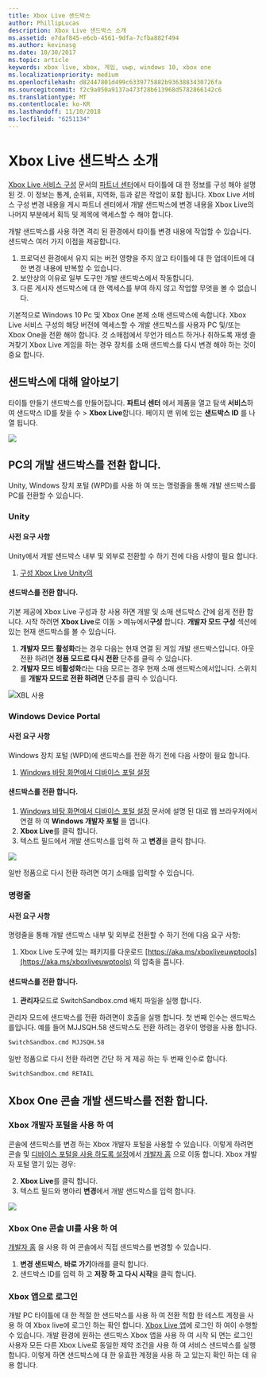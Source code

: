```yaml
---
title: Xbox Live 샌드박스
author: PhillipLucas
description: Xbox Live 샌드박스 소개
ms.assetid: e7daf845-e6cb-4561-9dfa-7cfba882f494
ms.author: kevinasg
ms.date: 10/30/2017
ms.topic: article
keywords: xbox live, xbox, 게임, uwp, windows 10, xbox one
ms.localizationpriority: medium
ms.openlocfilehash: d82447801d499c6339775882b9363883430726fa
ms.sourcegitcommit: f2c9a050a9137a473f28b613968d5782866142c6
ms.translationtype: MT
ms.contentlocale: ko-KR
ms.lasthandoff: 11/10/2018
ms.locfileid: "6251134"
---
```

# <a name="xbox-live-sandboxes-introduction"></a>Xbox Live 샌드박스 소개

[Xbox Live 서비스 구성](xbox-live-service-configuration-creators.md) 문서의 [파트너 센터](https://partner.microsoft.com/dashboard)에서 타이틀에 대 한 정보를 구성 해야 설명 된 것. 이 정보는 통계, 순위표, 지역화, 등과 같은 작업이 포함 됩니다. Xbox Live 서비스 구성 변경 내용을 게시 파트너 센터에서 개발 샌드박스에 변경 내용을 Xbox Live의 나머지 부분에서 획득 및 제목에 액세스할 수 해야 합니다.

개발 샌드박스를 사용 하면 격리 된 환경에서 타이틀 변경 내용에 작업할 수 있습니다. 샌드박스 여러 가지 이점을 제공합니다.

1. 프로덕션 환경에서 유지 되는 버전 영향을 주지 않고 타이틀에 대 한 업데이트에 대 한 변경 내용에 반복할 수 있습니다.
2. 보안상의 이유로 일부 도구만 개발 샌드박스에서 작동합니다.
3. 다른 게시자 샌드박스에 대 한 액세스를 부여 하지 않고 작업할 무엇을 볼 수 없습니다.

기본적으로 Windows 10 Pc 및 Xbox One 본체 소매 샌드박스에 속합니다. Xbox Live 서비스 구성의 해당 버전에 액세스할 수 개발 샌드박스를 사용자 PC 및/또는 Xbox One을 전환 해야 합니다. 것 소매점에서 무언가 테스트 하거나 취하도록 재생 즐겨찾기 Xbox Live 게임을 하는 경우 장치를 소매 샌드박스를 다시 변경 해야 하는 것이 중요 합니다.

## <a name="finding-out-about-your-sandbox"></a>샌드박스에 대해 알아보기

타이틀 만들기 샌드박스를 만들어집니다. **파트너 센터** 에서 제품을 열고 탐색 **서비스**하 여 샌드박스 ID를 찾을 수 > **Xbox Live**합니다. 페이지 맨 위에 있는 **샌드박스 ID** 를 나열 됩니다.

![](../images/getting_started/devcenter_sandbox_id.png)

## <a name="switch-your-pcs-development-sandbox"></a>PC의 개발 샌드박스를 전환 합니다.
Unity, Windows 장치 포털 (WPD)를 사용 하 여 또는 명령줄을 통해 개발 샌드박스를 PC를 전환할 수 있습니다.

### <a name="unity"></a>Unity

#### <a name="prerequisites"></a>사전 요구 사항
Unity에서 개발 샌드박스 내부 및 외부로 전환할 수 하기 전에 다음 사항이 필요 합니다.

1. [구성 Xbox Live Unity의](configure-xbox-live-in-unity.md)

#### <a name="switch-sandboxes"></a>샌드박스를 전환 합니다.
기본 제공에 Xbox Live 구성과 창 사용 하면 개발 및 소매 샌드박스 간에 쉽게 전환 합니다. 시작 하려면 **Xbox Live**로 이동 > 메뉴에서**구성** 합니다. **개발자 모드 구성** 섹션에 있는 현재 샌드박스를 볼 수 있습니다.

1. **개발자 모드** **활성화**라는 경우 다음는 현재 연결 된 게임 개발 샌드박스입니다. 아웃 전환 하려면 **정품 모드로 다시 전환** 단추를 클릭 수 있습니다.
2. **개발자 모드** **비활성화**라는 다음 모르는 경우 현재 소매 샌드박스에서입니다. 스위치를 **개발자 모드로 전환 하려면** 단추를 클릭 수 있습니다.

![XBL 사용](../images/unity/unity-xbl-dev-mode.PNG)

### <a name="windows-device-portal"></a>Windows Device Portal

#### <a name="prerequisites"></a>사전 요구 사항
Windows 장치 포털 (WPD)에 샌드박스를 전환 하기 전에 다음 사항이 필요 합니다.

1. [Windows 바탕 화면에서 디바이스 포털 설정](https://msdn.microsoft.com/en-us/windows/uwp/debug-test-perf/device-portal-desktop)

#### <a name="switch-sandboxes"></a>샌드박스를 전환 합니다.

1. [Windows 바탕 화면에서 디바이스 포털 설정](https://msdn.microsoft.com/en-us/windows/uwp/debug-test-perf/device-portal-desktop) 문서에 설명 된 대로 웹 브라우저에서 연결 하 여 **Windows 개발자 포털** 을 엽니다.
2. **Xbox Live**를 클릭 합니다.
3. 텍스트 필드에서 개발 샌드박스를 입력 하 고 **변경**을 클릭 합니다.

![](../images/getting_started/wdp_switch_sandbox.png)

일반 정품으로 다시 전환 하려면 여기 소매를 입력할 수 있습니다.

### <a name="command-line"></a>명령줄

#### <a name="prerequisites"></a>사전 요구 사항
명령줄을 통해 개발 샌드박스 내부 및 외부로 전환할 수 하기 전에 다음 요구 사항:

1. Xbox Live 도구에 있는 패키지를 다운로드 [https://aka.ms/xboxliveuwptools](https://aka.ms/xboxliveuwptools) 의 압축을 풉니다.

#### <a name="switch-sandboxes"></a>샌드박스를 전환 합니다.
1. **관리자**모드로 SwitchSandbox.cmd 배치 파일을 실행 합니다.

관리자 모드에 샌드박스를 전환 하려면이 호출을 실행 합니다. 첫 번째 인수는 샌드박스를입니다. 예를 들어 MJJSQH.58 샌드박스도 전환 하려는 경우이 명령을 사용 합니다.

```cmd
SwitchSandbox.cmd MJJSQH.58
```

일반 정품으로 다시 전환 하려면 간단 하 게 제공 하는 두 번째 인수로 합니다.

```cmd
SwitchSandbox.cmd RETAIL
```

## <a name="switch-your-xbox-one-console-development-sandbox"></a>Xbox One 콘솔 개발 샌드박스를 전환 합니다.

### <a name="using-xbox-dev-portal"></a>Xbox 개발자 포털을 사용 하 여

콘솔에 샌드박스를 변경 하는 Xbox 개발자 포털을 사용할 수 있습니다. 이렇게 하려면 콘솔 및 [디바이스 포털을 사용 하도록 설정](https://docs.microsoft.com/windows/uwp/debug-test-perf/device-portal-xbox)에서 [개발자 홈](https://docs.microsoft.com/windows/uwp/xbox-apps/dev-home) 으로 이동 합니다. Xbox 개발자 포털 열기 있는 경우:

2. **Xbox Live**를 클릭 합니다.
3. 텍스트 필드와 병아리 **변경**에서 개발 샌드박스를 입력 합니다.

![](../images/getting_started/xdp_switch_sandbox.png)

### <a name="using-xbox-one-console-ui"></a>Xbox One 콘솔 UI를 사용 하 여

[개발자 홈](https://docs.microsoft.com/windows/uwp/xbox-apps/dev-home) 을 사용 하 여 콘솔에서 직접 샌드박스를 변경할 수 있습니다.

1. **변경 샌드박스**, **바로 가기**아래를 클릭 합니다.
2. 샌드박스 ID를 입력 하 고 **저장 하 고 다시 시작**을 클릭 합니다.

### <a name="sign-in-with-the-xbox-app"></a>Xbox 앱으로 로그인

개발 PC 타이틀에 대 한 적절 한 샌드박스를 사용 하 여 전환 적합 한 테스트 계정을 사용 하 여 Xbox live에 로그인 하는 확인 합니다. [Xbox Live 앱](https://www.xbox.com/en-US/xbox-app)에 로그인 하 여이 수행할 수 있습니다. 개발 환경에 원하는 샌드박스 Xbox 앱을 사용 하 여 시작 되 면는 로그인 사용자 모든 다른 Xbox Live로 동일한 제약 조건을 사용 하 여 서비스 샌드박스를 실행 합니다. 이렇게 하면 샌드박스에 대 한 유효한 계정을 사용 하 고 있는지 확인 하는 데 유용 합니다.
